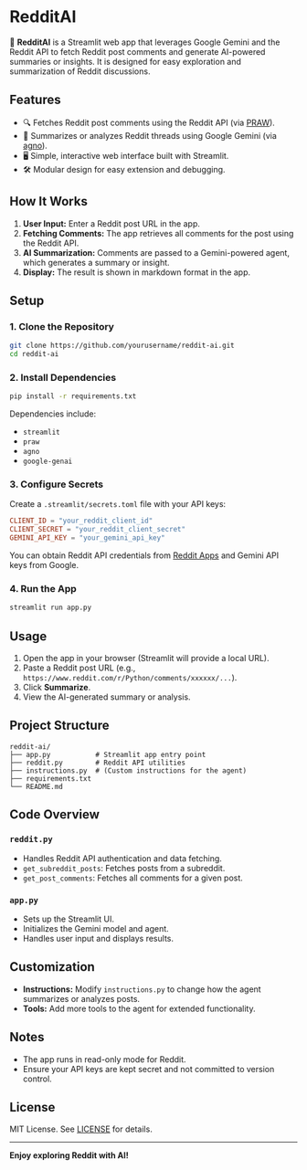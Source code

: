 # RedditAI

🎃 **RedditAI** is a Streamlit web app that leverages Google Gemini and the Reddit API to fetch Reddit post comments and generate AI-powered summaries or insights. It is designed for easy exploration and summarization of Reddit discussions.

## Features

- 🔍 Fetches Reddit post comments using the Reddit API (via [PRAW](https://praw.readthedocs.io/)).
- 🤖 Summarizes or analyzes Reddit threads using Google Gemini (via [agno](https://github.com/agnodice/agno)).
- 🖥️ Simple, interactive web interface built with Streamlit.
- 🛠️ Modular design for easy extension and debugging.

## How It Works

1. **User Input:** Enter a Reddit post URL in the app.
2. **Fetching Comments:** The app retrieves all comments for the post using the Reddit API.
3. **AI Summarization:** Comments are passed to a Gemini-powered agent, which generates a summary or insight.
4. **Display:** The result is shown in markdown format in the app.

## Setup

### 1. Clone the Repository

```bash
git clone https://github.com/yourusername/reddit-ai.git
cd reddit-ai
```

### 2. Install Dependencies

```bash
pip install -r requirements.txt
```

Dependencies include:

- `streamlit`
- `praw`
- `agno`
- `google-genai`

### 3. Configure Secrets

Create a `.streamlit/secrets.toml` file with your API keys:

```toml
CLIENT_ID = "your_reddit_client_id"
CLIENT_SECRET = "your_reddit_client_secret"
GEMINI_API_KEY = "your_gemini_api_key"
```

You can obtain Reddit API credentials from [Reddit Apps](https://www.reddit.com/prefs/apps) and Gemini API keys from Google.

### 4. Run the App

```bash
streamlit run app.py
```

## Usage

1. Open the app in your browser (Streamlit will provide a local URL).
2. Paste a Reddit post URL (e.g., `https://www.reddit.com/r/Python/comments/xxxxxx/...`).
3. Click **Summarize**.
4. View the AI-generated summary or analysis.

## Project Structure

```
reddit-ai/
├── app.py           # Streamlit app entry point
├── reddit.py        # Reddit API utilities
├── instructions.py  # (Custom instructions for the agent)
├── requirements.txt
└── README.md
```

## Code Overview

### `reddit.py`

- Handles Reddit API authentication and data fetching.
- `get_subreddit_posts`: Fetches posts from a subreddit.
- `get_post_comments`: Fetches all comments for a given post.

### `app.py`

- Sets up the Streamlit UI.
- Initializes the Gemini model and agent.
- Handles user input and displays results.

## Customization

- **Instructions:** Modify `instructions.py` to change how the agent summarizes or analyzes posts.
- **Tools:** Add more tools to the agent for extended functionality.

## Notes

- The app runs in read-only mode for Reddit.
- Ensure your API keys are kept secret and not committed to version control.

## License

MIT License. See [LICENSE](LICENSE) for details.

---

**Enjoy exploring Reddit with AI!**
